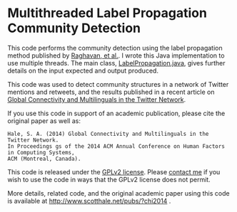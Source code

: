 Multithreaded Label Propagation Community Detection
====================

This code performs the community detection using the label propagation method published by [Raghavan, et al.](http://arxiv.org/abs/0709.2938). I wrote this Java implementation to use multiple threads. The main class, [LabelPropagation.java](), gives further details on the input expected and output produced.

This code was used to detect community structures in a network of Twitter mentions and retweets, and the results published in a recent article on [Global Connectivity and Multilinguals in the Twitter Network](http://www.scotthale.net/pubs/?chi2014).

If you use this code in support of an academic publication, please cite the original paper as well as:
   
    Hale, S. A. (2014) Global Connectivity and Multilinguals in the Twitter Network. 
    In Proceedings gs of the 2014 ACM Annual Conference on Human Factors in Computing Systems, 
    ACM (Montreal, Canada).

  
This code is released under the [GPLv2 license](http://www.gnu.org/licenses/gpl-2.0.html). Please [contact me](http://www.scotthale.net/blog/?page_id=9) if you wish to use the code in ways that the GPLv2 license does not permit.

More details, related code, and the original academic paper using this code is available at http://www.scotthale.net/pubs/?chi2014 .
